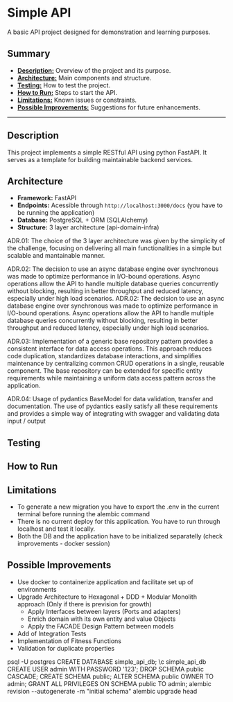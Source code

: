 # Simple API

A basic API project designed for demonstration and learning purposes.

## Summary

- [**Description:**](#description) Overview of the project and its purpose.
- [**Architecture:**](#architecture) Main components and structure.
- [**Testing:**](#testing) How to test the project.
- [**How to Run:**](#how-to-run) Steps to start the API.
- [**Limitations:**](#limitations) Known issues or constraints.
- [**Possible Improvements:**](#possible-improvements) Suggestions for future enhancements.

---

## Description

This project implements a simple RESTful API using python FastAPI. It serves as a template for building maintainable backend services.

## Architecture

- **Framework:** FastAPI
- **Endpoints:** Acessible through ```http://localhost:3000/docs``` (you have to be running the application)
- **Database:** PostgreSQL + ORM (SQLAlchemy)
- **Structure:** 3 layer architecture (api-domain-infra)

ADR.01: The choice of the 3 layer architecture was given by the simplicity of the challenge, focusing on delivering all main functionalities in a simple but scalable and mantainable manner. 

ADR.02: The decision to use an async database engine over synchronous was made to optimize performance in I/O-bound operations. Async operations allow the API to handle multiple database queries concurrently without blocking, resulting in better throughput and reduced latency, especially under high load scenarios.
ADR.02: The decision to use an async database engine over synchronous was made to optimize performance in I/O-bound operations. Async operations allow the API to handle multiple database queries concurrently without blocking, resulting in better throughput and reduced latency, especially under high load scenarios.

ADR.03: Implementation of a generic base repository pattern provides a consistent interface for data access operations. This approach reduces code duplication, standardizes database interactions, and simplifies maintenance by centralizing common CRUD operations in a single, reusable component. The base repository can be extended for specific entity requirements while maintaining a uniform data access pattern across the application.

ADR.04: Usage of pydantics BaseModel for data validation, transfer and documentation. The use of pydantics easily satisfy all these requirements and provides a simple way of integrating with swagger and validating data input / output

## Testing


## How to Run

## Limitations

- To generate a new migration you have to export the .env in the current terminal before running the alembic command
- There is no current deploy for this application. You have to run through localhost and test it locally.
- Both the DB and the application have to be initialized separatelly (check improvements - docker session)

## Possible Improvements

- Use docker to containerize application and facilitate set up of environments
- Upgrade Architecture to Hexagonal + DDD + Modular Monolith approach (Only if there is prevision for growth)
    - Apply Interfaces between layers (Ports and adapters)
    - Enrich domain with its own entity and value Objects
    - Apply the FACADE Design Pattern between models
- Add of Integration Tests
- Implementation of Fitness Functions
- Validation for duplicate properties


psql -U postgres
CREATE DATABASE simple_api_db;
\c simple_api_db
CREATE USER admin WITH PASSWORD '123';
DROP SCHEMA public CASCADE;
CREATE SCHEMA public;
ALTER SCHEMA public OWNER TO admin;
GRANT ALL PRIVILEGES ON SCHEMA public TO admin;
alembic revision --autogenerate -m "initial schema"
alembic upgrade head
